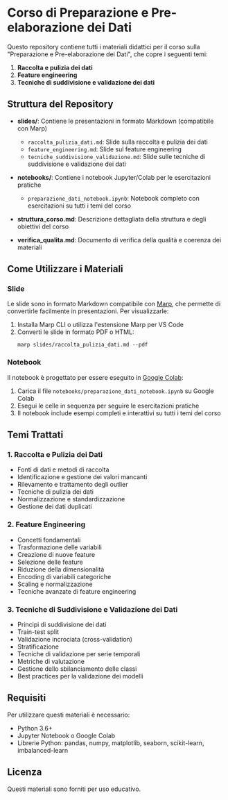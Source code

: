 # Corso di Preparazione e Pre-elaborazione dei Dati

Questo repository contiene tutti i materiali didattici per il corso sulla "Preparazione e Pre-elaborazione dei Dati", che copre i seguenti temi:

1. **Raccolta e pulizia dei dati**
2. **Feature engineering**
3. **Tecniche di suddivisione e validazione dei dati**

## Struttura del Repository

- **slides/**: Contiene le presentazioni in formato Markdown (compatibile con Marp)
  - `raccolta_pulizia_dati.md`: Slide sulla raccolta e pulizia dei dati
  - `feature_engineering.md`: Slide sul feature engineering
  - `tecniche_suddivisione_validazione.md`: Slide sulle tecniche di suddivisione e validazione dei dati

- **notebooks/**: Contiene i notebook Jupyter/Colab per le esercitazioni pratiche
  - `preparazione_dati_notebook.ipynb`: Notebook completo con esercitazioni su tutti i temi del corso

- **struttura_corso.md**: Descrizione dettagliata della struttura e degli obiettivi del corso
- **verifica_qualita.md**: Documento di verifica della qualità e coerenza dei materiali

## Come Utilizzare i Materiali

### Slide
Le slide sono in formato Markdown compatibile con [Marp](https://marp.app/), che permette di convertirle facilmente in presentazioni. Per visualizzarle:

1. Installa Marp CLI o utilizza l'estensione Marp per VS Code
2. Converti le slide in formato PDF o HTML:
   ```
   marp slides/raccolta_pulizia_dati.md --pdf
   ```

### Notebook
Il notebook è progettato per essere eseguito in [Google Colab](https://colab.research.google.com/):

1. Carica il file `notebooks/preparazione_dati_notebook.ipynb` su Google Colab
2. Esegui le celle in sequenza per seguire le esercitazioni pratiche
3. Il notebook include esempi completi e interattivi su tutti i temi del corso

## Temi Trattati

### 1. Raccolta e Pulizia dei Dati
- Fonti di dati e metodi di raccolta
- Identificazione e gestione dei valori mancanti
- Rilevamento e trattamento degli outlier
- Tecniche di pulizia dei dati
- Normalizzazione e standardizzazione
- Gestione dei dati duplicati

### 2. Feature Engineering
- Concetti fondamentali
- Trasformazione delle variabili
- Creazione di nuove feature
- Selezione delle feature
- Riduzione della dimensionalità
- Encoding di variabili categoriche
- Scaling e normalizzazione
- Tecniche avanzate di feature engineering

### 3. Tecniche di Suddivisione e Validazione dei Dati
- Principi di suddivisione dei dati
- Train-test split
- Validazione incrociata (cross-validation)
- Stratificazione
- Tecniche di validazione per serie temporali
- Metriche di valutazione
- Gestione dello sbilanciamento delle classi
- Best practices per la validazione dei modelli

## Requisiti

Per utilizzare questi materiali è necessario:

- Python 3.6+
- Jupyter Notebook o Google Colab
- Librerie Python: pandas, numpy, matplotlib, seaborn, scikit-learn, imbalanced-learn


## Licenza

Questi materiali sono forniti per uso educativo.
